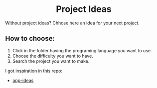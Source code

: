 <h1 align="center">Project Ideas</h1>

<p>Without project ideas? Chhose here an idea for your next project.</p>

<h2>How to choose:</h2>
<ol>
    <li>Click in the folder having the programing language you want to use.
    <li>Choose the difficulty you want to have.
    <li>Search the project you want to make.
</ol>

<p>I got inspiration in this repo:</p>
<ul>
    <li>
        <a href="https://github.com/florinpop17/app-ideas">
            app-ideas
        </a>
    </li>
</ul>